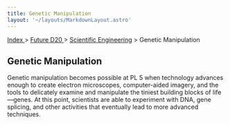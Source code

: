 ```yaml
---
title: Genetic Manipulation
layout: '~/layouts/MarkdownLayout.astro'
---
```


[ Index ](/) > [ Future D20 ](/future.d20.srd) > [Scientific Engineering](/future.d20.srd/scientific.engineering) > Genetic Manipulation

## Genetic Manipulation

Genetic manipulation becomes possible at PL 5 when technology advances enough
to create electron microscopes, computer-aided imagery, and the tools to
delicately examine and manipulate the tiniest building blocks of life—genes.
At this point, scientists are able to experiment with DNA, gene splicing, and
other activities that eventually lead to more advanced techniques.

